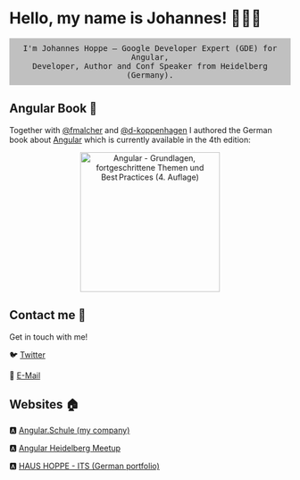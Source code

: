 # Hello, my name is Johannes! 👨🏻‍💻

<p align="center" style="background-color:silver; padding: 10px">
  <samp>
I'm Johannes Hoppe – Google Developer Expert (GDE) for Angular,<br> 
Developer, Author and Conf Speaker from Heidelberg (Germany).
  </samp>
</p>

## Angular Book :closed_book: 

Together with [@fmalcher](https://github.com/fmalcher) and [@d-koppenhagen](https://github.com/d-koppenhagen) I authored the German book about [Angular](https://angular-buch.com) which is currently available in the 4th edition:

<p align="center">
  <a href="https://angular-buch.com"><img src="https://angular-buch.com/assets/img/book-cover-v4.png" alt="Angular - Grundlagen, fortgeschrittene Themen und Best Practices (4. Auflage)" width="250"></img></a>
</p>

## Contact me :speech_balloon:

Get in touch with me!

:bird: <a href="https://twitter.com/JohannesHoppe">Twitter</a>

:e-mail: <a href="mailto:johannes.hoppe@haushoppe-its.de">E-Mail</a>

## Websites 🏠

:a: <a href="https://angular.schule">Angular.Schule (my company)</a>

:a: <a href="https://angular-heidelberg.de">Angular Heidelberg Meetup</a>

:a: <a href="https://haushoppe-its.de">HAUS HOPPE - ITS (German portfolio)</a>

